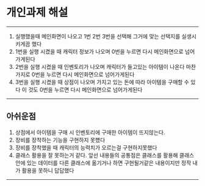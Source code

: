 # 개인과제 해설
---

1. 실행했을때 메인화면이 나오고 1번 2번 3번을 선택해 그거에 맞는 선택지를 실생시키게끔 했다
2. 1번을 실행 시켰을 때 캐릭터 정보가 나오며 0번을 누르면 다시 메인화면으로 넘어가게된다
3. 2번을 실행 시켰을 때 인벤토리가 나오며 캐릭터가 들고있는 아이템이 나온다
    마찬가지로 0번을 누르면 다시 메인화면으로 넘어가게된다
4. 3번을 실행 시켰을 때 상점이 나오며 가지고 있는 돈에 따라 아이템을 구매할 수 있다
    이 것도 0번을 누르면 다시 메인화면으로 넘어가게된다
   
---
## 아쉬운점
1. 상점에서 아이템을 구매 시 인벤토리에 구매한 아이템이 뜨지않는다.
2. 장비를 장착하는 기능을 구현하지 못헀다
3. 장비를 장착했을 때 캐릭터의 능력치가 오르는걸 구현하지못했다
4. 클래스 활용을 잘 못하는거 같다. 앞선 내용들의 공통점은 클래스를 활용해 클래스안에 있는 데이터를 다른 클래스에 옮기거나
   하면 구현될거같은 내용이지만 정작 내가 활용을 못하니 답답했다
---
### 
